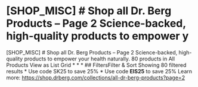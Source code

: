 # [SHOP_MISC] # Shop all Dr. Berg Products – Page 2 Science-backed, high-quality products to empower y

[SHOP_MISC] # Shop all Dr. Berg Products – Page 2 Science-backed, high-quality products to empower your health naturally. 80 products in All Products View as List Grid * * * ## FiltersFilter & Sort Showing 80 filtered results * Use code SK25 to save 25% * Use code **EIS25** to save 25%
Learn more: https://shop.drberg.com/collections/all-dr-berg-products?page=2
